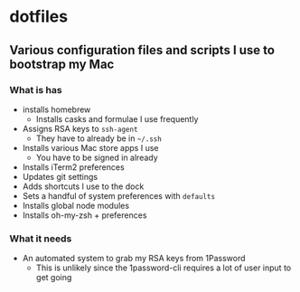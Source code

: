 # dotfiles

## Various configuration files and scripts I use to bootstrap my Mac

### What is has
- installs homebrew
  - Installs casks and formulae I use frequently
- Assigns RSA keys to `ssh-agent`
  - They have to already be in `~/.ssh`
- Installs various Mac store apps I use
  - You have to be signed in already
- Installs iTerm2 preferences
- Updates git settings
- Adds shortcuts I use to the dock 
- Sets a handful of system preferences with `defaults`
- Installs global node modules
- Installs oh-my-zsh + preferences

### What it needs
- An automated system to grab my RSA keys from 1Password
  - This is unlikely since the 1password-cli requires a lot of user input to get going 
